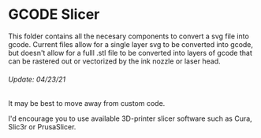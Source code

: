 # GCODE Slicer


This folder contains all the necesary components to convert a svg file into gcode.
Current files allow for a single layer svg to be converted into gcode, but doesn't allow for a fulll .stl file to be converted into 
layers of gcode that can be rastered out or vectorized by the ink nozzle or laser head. 



###### Update: 04/23/21
It may be best to move away from custom code. 

I'd encourage you to use available 3D-printer slicer software such as Cura, Slic3r or PrusaSlicer.

